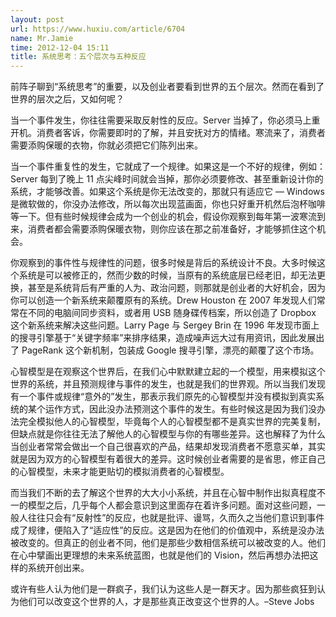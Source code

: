 ```yaml
---
layout: post
url: https://www.huxiu.com/article/6704
name: Mr.Jamie
time: 2012-12-04 15:11
title: 系统思考：五个层次与五种反应
---
```

前阵子聊到“系统思考”的重要，以及创业者要看到世界的五个层次。然而在看到了世界的层次之后，又如何呢？

当一个事件发生，你往往需要采取反射性的反应。Server 当掉了，你必须马上重开机。消费者客诉，你需要即时的了解，并且安抚对方的情绪。寒流来了，消费者需要添购保暖的衣物，你就必须把它们陈列出来。

当一个事件重复性的发生，它就成了一个规律。如果这是一个不好的规律，例如：Server 每到了晚上 11 点尖峰时间就会当掉，那你必须要修改、甚至重新设计你的系统，才能够改善。如果这个系统是你无法改变的，那就只有适应它 — Windows 是微软做的，你没办法修改，所以每次出现蓝画面，你也只好重开机然后泡杯咖啡等一下。但有些时候规律会成为一个创业的机会，假设你观察到每年第一波寒流到来，消费者都会需要添购保暖衣物，则你应该在那之前准备好，才能够抓住这个机会。

你观察到的事件性与规律性的问题，很多时候是背后的系统设计不良。大多时候这个系统是可以被修正的，然而少数的时候，当原有的系统底层已经老旧，却无法更换，甚至是系统背后有严重的人为、政治问题，则那就是创业者的大好机会，因为你可以创造一个新系统来颠覆原有的系统。Drew Houston 在 2007 年发现人们常常在不同的电脑间同步资料，或者用 USB 随身碟传档案，所以创造了 Dropbox 这个新系统来解决这些问题。Larry Page 与 Sergey Brin 在 1996 年发现市面上的搜寻引擎基于“关键字频率”来排序结果，造成噪声远大过有用资讯，因此发展出了 PageRank 这个新机制，包装成 Google 搜寻引擎，漂亮的颠覆了这个市场。

心智模型是在观察这个世界后，在我们心中默默建立起的一个模型，用来模拟这个世界的系统，并且预测规律与事件的发生，也就是我们的世界观。所以当我们发现有一个事件或规律“意外的”发生，那表示我们原先的心智模型并没有模拟到真实系统的某个运作方式，因此没办法预测这个事件的发生。有些时候这是因为我们没办法完全模拟他人的心智模型，毕竟每个人的心智模型都不是真实世界的完美复制，但缺点就是你往往无法了解他人的心智模型与你的有哪些差异。这也解释了为什么当创业者常常会做出一个自己很喜欢的产品，结果却发现消费者不愿意买单，其实就是因为双方的心智模型有着很大的差异。这时候创业者需要的是省思，修正自己的心智模型，未来才能更贴切的模拟消费者的心智模型。

而当我们不断的去了解这个世界的大大小小系统，并且在心智中制作出拟真程度不一的模型之后，几乎每个人都会意识到这里面存在着许多问题。面对这些问题，一般人往往只会有“反射性”的反应，也就是批评、谩骂，久而久之当他们意识到事件成了规律，便陷入了“适应性”的反应。这是因为在他们的价值观中，系统是没办法被改变的。但真正的创业者不同，他们是那些少数相信系统可以被改变的人。他们在心中擘画出更理想的未来系统蓝图，也就是他们的 Vision，然后再想办法把这样的系统开创出来。

或许有些人认为他们是一群疯子，我们认为这些人是一群天才。因为那些疯狂到认为他们可以改变这个世界的人，才是那些真正改变这个世界的人。–Steve Jobs

